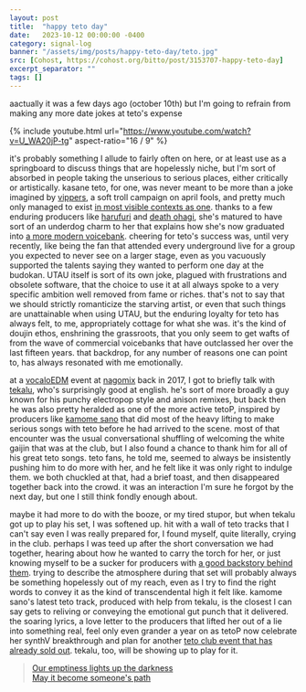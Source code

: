 ```yaml
---
layout: post
title:  "happy teto day"
date:   2023-10-12 00:00:00 -0400
category: signal-log
banner: "/assets/img/posts/happy-teto-day/teto.jpg"
src: [Cohost, https://cohost.org/bitto/post/3153707-happy-teto-day]
excerpt_separator: ""
tags: []
---
```


aactually it was a few days ago (october 10th) but I'm going to refrain from making any more date jokes at teto's expense

{% include youtube.html url="https://www.youtube.com/watch?v=U_WA20jP-tg" aspect-ratio="16 / 9" %}

it's probably something I allude to fairly often on here, or at least use as a springboard to discuss things that are hopelessly niche, but I'm sort of absorbed in people taking the unserious to serious places, either critically or artistically. kasane teto, for one, was never meant to be more than a joke imagined by [vippers](https://en.wiktionary.org/wiki/VIPPER), a soft troll campaign on april fools, and pretty much only managed to exist [in most visible contexts as one](https://vocadb.net/S/98151). thanks to a few enduring producers like [harufuri](https://vocadb.net/Ar/21449) and [death ohagi](https://vocadb.net/Ar/1053), she's matured to have sort of an underdog charm to her that explains how she's now graduated into [a more modern voicebank](https://vocasphere.net/2023/04/synthesizer-v-ai-kasane-teto-announced-by-ahs-and-twindrill/). cheering for teto's success was, until very recently, like being the fan that attended every underground live for a group you expected to never see on a larger stage, even as you vacuously supported the talents saying they wanted to perform one day at the budokan. UTAU itself is sort of its own joke, plagued with frustrations and obsolete software, that the choice to use it at all always spoke to a very specific ambition well removed from fame or riches. that's not to say that we should strictly romanticize the starving artist, or even that such things are unattainable when using UTAU, but the enduring loyalty for teto has always felt, to me, appropriately cottage for what she was. it's the kind of doujin ethos, enshrining the grassroots, that you only seem to get wafts of from the wave of commercial voicebanks that have outclassed her over the last fifteen years. that backdrop, for any number of reasons one can point to, has always resonated with me emotionally.

at a [vocaloEDM](http://nagomix.co.jp/schedule/p3050) event at [nagomix](http://nagomix.co.jp/) back in 2017, I got to briefly talk with [tekalu](https://vocadb.net/Ar/32330), who's surprisingly good at english. he's sort of more broadly a guy known for his punchy electropop style and anison remixes, but back then he was also pretty heralded as one of the more active tetoP, inspired by producers like [kamome sano](https://vocadb.net/Ar/1060) that did most of the heavy lifting to make serious songs with teto before he had arrived to the scene. most of that encounter was the usual conversational shuffling of welcoming the white gaijin that was at the club, but I also found a chance to thank him for all of his great teto songs. teto fans, he told me, seemed to always be insistently pushing him to do more with her, and he felt like it was only right to indulge them. we both chuckled at that, had a brief toast, and then disappeared together back into the crowd. it was an interaction I'm sure he forgot by the next day, but one I still think fondly enough about. 

maybe it had more to do with the booze, or my tired stupor, but when tekalu got up to play his set, I was softened up. hit with a wall of teto tracks that I can't say even I was really prepared for, I found myself, quite literally, crying in the club. perhaps I was teed up after the short conversation we had together, hearing about how he wanted to carry the torch for her, or just knowing myself to be a sucker for producers with [a good backstory behind them](https://www.nicovideo.jp/watch/sm1715919). trying to describe the atmosphere during that set will probably always be something hopelessly out of my reach, even as I try to find the right words to convey it as the kind of transcendental high it felt like. kamome sano's latest teto track, produced with help from tekalu, is the closest l can say gets to reliving or conveying the emotional gut punch that it delivered. the soaring lyrics, a love letter to the producers that lifted her out of a lie into something real, feel only even grander a year on as tetoP now celebrate her synthV breakthrough and plan for another [teto club event that has already sold out](https://twitter.com/Tetoclub0401/status/1711360493930365371). tekalu, too, will be showing up to play for it.

>[Our emptiness lights up the darkness<br />
May it become someone's path](https://www.youtube.com/watch?v=U_WA20jP-tg&lc=UgwGbxcXDRha_WXtML14AaABAg)


